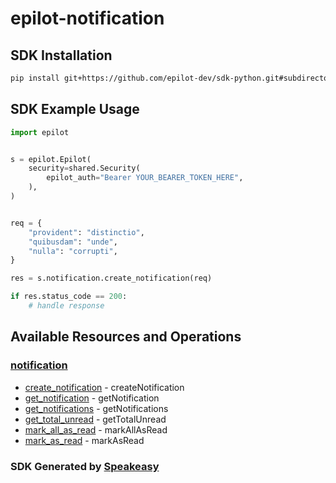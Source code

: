 # epilot-notification

<!-- Start SDK Installation -->
## SDK Installation

```bash
pip install git+https://github.com/epilot-dev/sdk-python.git#subdirectory=notification
```
<!-- End SDK Installation -->

## SDK Example Usage
<!-- Start SDK Example Usage -->
```python
import epilot


s = epilot.Epilot(
    security=shared.Security(
        epilot_auth="Bearer YOUR_BEARER_TOKEN_HERE",
    ),
)


req = {
    "provident": "distinctio",
    "quibusdam": "unde",
    "nulla": "corrupti",
}

res = s.notification.create_notification(req)

if res.status_code == 200:
    # handle response
```
<!-- End SDK Example Usage -->

<!-- Start SDK Available Operations -->
## Available Resources and Operations


### [notification](docs/notification/README.md)

* [create_notification](docs/notification/README.md#create_notification) - createNotification
* [get_notification](docs/notification/README.md#get_notification) - getNotification
* [get_notifications](docs/notification/README.md#get_notifications) - getNotifications
* [get_total_unread](docs/notification/README.md#get_total_unread) - getTotalUnread
* [mark_all_as_read](docs/notification/README.md#mark_all_as_read) - markAllAsRead
* [mark_as_read](docs/notification/README.md#mark_as_read) - markAsRead
<!-- End SDK Available Operations -->

### SDK Generated by [Speakeasy](https://docs.speakeasyapi.dev/docs/using-speakeasy/client-sdks)
